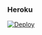 ### Heroku
[![Deploy](https://www.herokucdn.com/deploy/button.svg)](https://heroku.com/deploy?template=https://github.com/Yilvanh/SuperDP-main)
